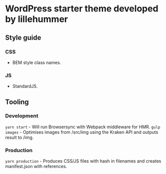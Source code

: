 # WordPress starter theme developed by lillehummer

## Style guide

### CSS

- BEM style class names.

### JS

- StandardJS.

## Tooling

### Development

`yarn start` - Will run Browsersync with Webpack middleware for HMR.
`gulp images` - Optimises images from /src/img using the Kraken API and outputs result to /img.

### Production

`yarn production` - Produces CSS/JS files with hash in filenames and creates manifest.json with references.
